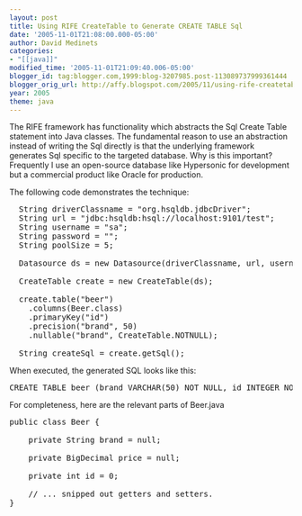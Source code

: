 ```yaml
---
layout: post
title: Using RIFE CreateTable to Generate CREATE TABLE Sql
date: '2005-11-01T21:08:00.000-05:00'
author: David Medinets
categories:
- "[[java]]"
modified_time: '2005-11-01T21:09:40.006-05:00'
blogger_id: tag:blogger.com,1999:blog-3207985.post-113089737999361444
blogger_orig_url: http://affy.blogspot.com/2005/11/using-rife-createtable-to-generate.md
year: 2005
theme: java
---
```


<p>The RIFE framework has functionality which abstracts the Sql Create Table statement into Java classes. The
  fundamental reason to use an abstraction instead of writing the Sql directly is that the underlying framework
  generates Sql specific to the targeted database. Why is this important? Frequently I use an open-source database like
  Hypersonic for development but a commercial product like Oracle for production.</p>


<p>The following code demonstrates the technique:</p>

<pre>
  String driverClassname = "org.hsqldb.jdbcDriver";
  String url = "jdbc:hsqldb:hsql://localhost:9101/test";
  String username = "sa";
  String password = "";
  String poolSize = 5;

  Datasource ds = new Datasource(driverClassname, url, username, password, poolSize);

  CreateTable create = new CreateTable(ds);

  create.table("beer")
    .columns(Beer.class)
    .primaryKey("id")
    .precision("brand", 50)
    .nullable("brand", CreateTable.NOTNULL);

  String createSql = create.getSql();
</pre>

<p>When executed, the generated SQL looks like this:</p>

<pre>
CREATE TABLE beer (brand VARCHAR(50) NOT NULL, id INTEGER NOT NULL, price NUMERIC, PRIMARY KEY (id))
</pre>

<p>For completeness, here are the relevant parts of Beer.java</p>

<pre>
public class Beer {

    private String brand = null;

    private BigDecimal price = null;

    private int id = 0;

    // ... snipped out getters and setters.
}
</pre>
